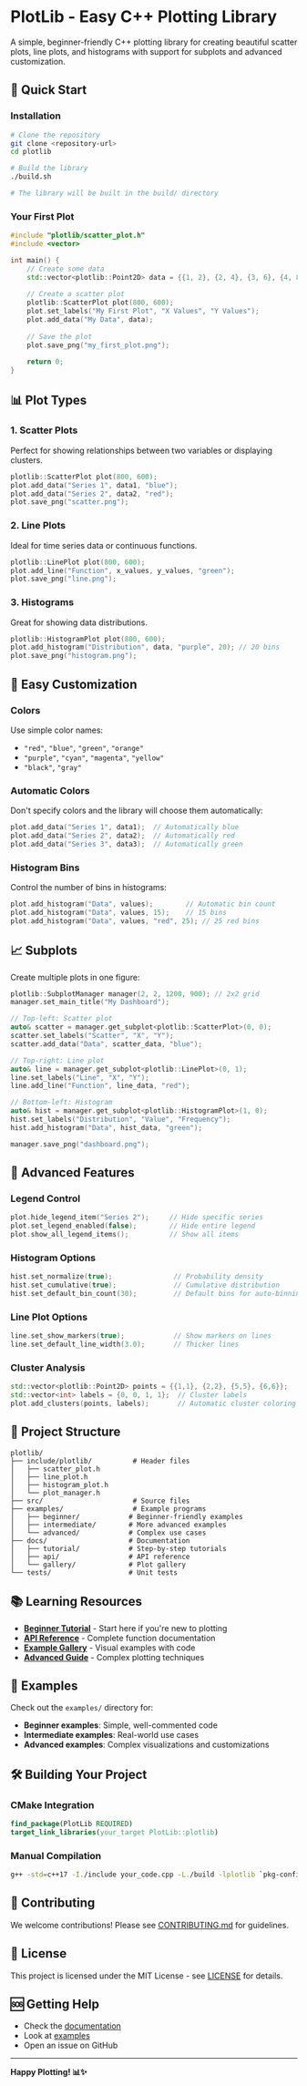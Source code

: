 # PlotLib - Easy C++ Plotting Library

A simple, beginner-friendly C++ plotting library for creating beautiful scatter plots, line plots, and histograms with support for subplots and advanced customization.

## 🚀 Quick Start

### Installation

```bash
# Clone the repository
git clone <repository-url>
cd plotlib

# Build the library
./build.sh

# The library will be built in the build/ directory
```

### Your First Plot

```cpp
#include "plotlib/scatter_plot.h"
#include <vector>

int main() {
    // Create some data
    std::vector<plotlib::Point2D> data = {{1, 2}, {2, 4}, {3, 6}, {4, 8}};
    
    // Create a scatter plot
    plotlib::ScatterPlot plot(800, 600);
    plot.set_labels("My First Plot", "X Values", "Y Values");
    plot.add_data("My Data", data);
    
    // Save the plot
    plot.save_png("my_first_plot.png");
    
    return 0;
}
```

## 📊 Plot Types

### 1. Scatter Plots
Perfect for showing relationships between two variables or displaying clusters.

```cpp
plotlib::ScatterPlot plot(800, 600);
plot.add_data("Series 1", data1, "blue");
plot.add_data("Series 2", data2, "red");
plot.save_png("scatter.png");
```

### 2. Line Plots
Ideal for time series data or continuous functions.

```cpp
plotlib::LinePlot plot(800, 600);
plot.add_line("Function", x_values, y_values, "green");
plot.save_png("line.png");
```

### 3. Histograms
Great for showing data distributions.

```cpp
plotlib::HistogramPlot plot(800, 600);
plot.add_histogram("Distribution", data, "purple", 20); // 20 bins
plot.save_png("histogram.png");
```

## 🎨 Easy Customization

### Colors
Use simple color names:
- `"red"`, `"blue"`, `"green"`, `"orange"`
- `"purple"`, `"cyan"`, `"magenta"`, `"yellow"`
- `"black"`, `"gray"`

### Automatic Colors
Don't specify colors and the library will choose them automatically:

```cpp
plot.add_data("Series 1", data1);  // Automatically blue
plot.add_data("Series 2", data2);  // Automatically red
plot.add_data("Series 3", data3);  // Automatically green
```

### Histogram Bins
Control the number of bins in histograms:

```cpp
plot.add_histogram("Data", values);        // Automatic bin count
plot.add_histogram("Data", values, 15);    // 15 bins
plot.add_histogram("Data", values, "red", 25); // 25 red bins
```

## 📈 Subplots

Create multiple plots in one figure:

```cpp
plotlib::SubplotManager manager(2, 2, 1200, 900); // 2x2 grid
manager.set_main_title("My Dashboard");

// Top-left: Scatter plot
auto& scatter = manager.get_subplot<plotlib::ScatterPlot>(0, 0);
scatter.set_labels("Scatter", "X", "Y");
scatter.add_data("Data", scatter_data, "blue");

// Top-right: Line plot
auto& line = manager.get_subplot<plotlib::LinePlot>(0, 1);
line.set_labels("Line", "X", "Y");
line.add_line("Function", line_data, "red");

// Bottom-left: Histogram
auto& hist = manager.get_subplot<plotlib::HistogramPlot>(1, 0);
hist.set_labels("Distribution", "Value", "Frequency");
hist.add_histogram("Data", hist_data, "green");

manager.save_png("dashboard.png");
```

## 🔧 Advanced Features

### Legend Control
```cpp
plot.hide_legend_item("Series 2");     // Hide specific series
plot.set_legend_enabled(false);        // Hide entire legend
plot.show_all_legend_items();          // Show all items
```

### Histogram Options
```cpp
hist.set_normalize(true);               // Probability density
hist.set_cumulative(true);              // Cumulative distribution
hist.set_default_bin_count(30);         // Default bins for auto-binning
```

### Line Plot Options
```cpp
line.set_show_markers(true);            // Show markers on lines
line.set_default_line_width(3.0);       // Thicker lines
```

### Cluster Analysis
```cpp
std::vector<plotlib::Point2D> points = {{1,1}, {2,2}, {5,5}, {6,6}};
std::vector<int> labels = {0, 0, 1, 1};  // Cluster labels
plot.add_clusters(points, labels);       // Automatic cluster coloring
```

## 📁 Project Structure

```
plotlib/
├── include/plotlib/          # Header files
│   ├── scatter_plot.h
│   ├── line_plot.h
│   ├── histogram_plot.h
│   └── plot_manager.h
├── src/                      # Source files
├── examples/                 # Example programs
│   ├── beginner/            # Beginner-friendly examples
│   ├── intermediate/        # More advanced examples
│   └── advanced/            # Complex use cases
├── docs/                    # Documentation
│   ├── tutorial/            # Step-by-step tutorials
│   ├── api/                 # API reference
│   └── gallery/             # Plot gallery
└── tests/                   # Unit tests
```

## 📚 Learning Resources

- **[Beginner Tutorial](docs/tutorial/beginner.md)** - Start here if you're new to plotting
- **[API Reference](docs/api/README.md)** - Complete function documentation
- **[Example Gallery](docs/gallery/README.md)** - Visual examples with code
- **[Advanced Guide](docs/tutorial/advanced.md)** - Complex plotting techniques

## 🎯 Examples

Check out the `examples/` directory for:
- **Beginner examples**: Simple, well-commented code
- **Intermediate examples**: Real-world use cases
- **Advanced examples**: Complex visualizations and customizations

## 🛠️ Building Your Project

### CMake Integration
```cmake
find_package(PlotLib REQUIRED)
target_link_libraries(your_target PlotLib::plotlib)
```

### Manual Compilation
```bash
g++ -std=c++17 -I./include your_code.cpp -L./build -lplotlib `pkg-config --cflags --libs cairo cairo-svg` -o your_program
```

## 🤝 Contributing

We welcome contributions! Please see [CONTRIBUTING.md](CONTRIBUTING.md) for guidelines.

## 📄 License

This project is licensed under the MIT License - see [LICENSE](LICENSE) for details.

## 🆘 Getting Help

- Check the [documentation](docs/)
- Look at [examples](examples/)
- Open an issue on GitHub

---

**Happy Plotting! 📊✨** 